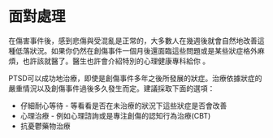 [Title]: # (處理面對)
[Difficulty]: # (行家)
[Order]: # (13)

# 面對處理

在傷害事件後，感到悲傷與受混亂是正常的，大多數人在幾週後就會自然地改善這種低落狀況。如果你仍然在創傷事件一個月後還面臨這些問題或是某些狀症格外麻煩，也許該就醫了。醫生也許會介紹特別的心理健康專科給你 。

PTSD可以成功地治療，即使是創傷事件多年之後所發展的狀症。治療依據狀症的嚴重情況以及創傷事件過後多久發生而定。建議採取下面的選項：

* 仔細耐心等待 - 等看看是否在未治療的狀況下這些狀症是否會改善
* 心理治療 - 例如心理諮詢或是專注創傷的認知行為治療(CBT)
* 抗憂鬱藥物治療